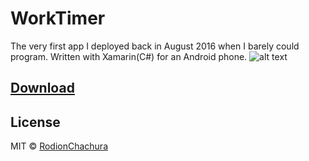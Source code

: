 # WorkTimer

> 
The very first app I deployed back in August 2016 when I barely could program. Written with Xamarin(C#) for an Android phone.
![alt text](https://images-na.ssl-images-amazon.com/images/I/51b3Tjf7DbL._SY450_.png)

## [Download](https://www.amazon.com/neonsoft-Increaser/dp/B01K6JH14C/ref=sr_1_3?ie=UTF8&qid=1492241961&sr=8-3&keywords=increaser)

## License

MIT © [RodionChachura](https://geekrodion.com)
